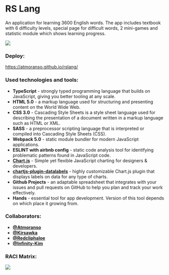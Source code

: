 # RS Lang

An application for learning 3600 English words. The app includes textbook with 6 difficulty levels, special page for difficult words, 2 mini-games and statistic module which shows learning progress.

![](https://user-images.githubusercontent.com/101670957/191031707-eb899638-9352-4682-9dc1-f6d4d351e5e4.jpg)

### Deploy:
https://atmoranso.github.io/rslang/
### Used technologies and tools:
 - **TypeScript** - strongly typed programming language that builds on JavaScript, giving you better tooling at any scale. 
 - **HTML 5.0** - a markup language used for structuring and presenting content on the World Wide Web.
 - **CSS 3.0** - Cascading Style Sheets is a style sheet language used for describing the presentation of a document written in a markup language such as HTML or XML.
 - **SASS** - a preprocessor scripting language that is interpreted or compiled into Cascading Style Sheets (CSS).
 - **Webpack 5.0** - static module bundler for modern JavaScript applications.
 - **ESLINT with airbnb config** - static code analysis tool for identifying problematic patterns found in JavaScript code. 
 - [**Chart.js**](https://github.com/chartjs/Chart.js) - Simple yet flexible JavaScript charting for designers & developers.
 - [**chartjs-plugin-datalabels**](https://www.npmjs.com/package/chartjs-plugin-datalabels) - highly customizable Chart.js plugin that displays labels on data for any type of charts.
 - **Github Projects** -  an adaptable spreadsheet that integrates with your issues and pull requests on GitHub to help you plan and track your work effectively.
 - **Hands** - essential tool for app development. Version of this tool depends on which place it growing from.
 
 ### Collaborators:
 - [**@Atmoranso**](https://github.com/atmoranso)
 - [**@Kirsawka**](https://github.com/Kirsawka)
 - [**@Redcliphaloe**](https://github.com/redcliphaloe)
 - [**@Infinity-Kim**](https://github.com/Infinity-Kim)
 
  ### RACI Matrix:
  ![](https://user-images.githubusercontent.com/101670957/191033290-a6b6379c-2307-4d61-b17e-9c5f38e51604.jpg)
